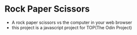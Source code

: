 # Rock Paper Scissors

* A rock paper scissors vs the computer in your web browser
* this project is a javascript project for TOP(The Odin Project)